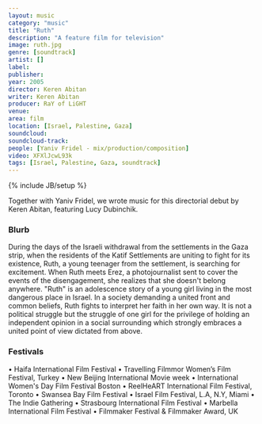 ```yaml
---
layout: music
category: "music"
title: "Ruth"
description: "A feature film for television"
image: ruth.jpg
genre: [soundtrack]
artist: []
label: 
publisher: 
year: 2005
director: Keren Abitan
writer: Keren Abitan
producer: RaY of LiGHT
venue: 
area: film
location: [Israel, Palestine, Gaza]
soundcloud: 
soundcloud-track: 
people: [Yaniv Fridel - mix/production/composition]
video: XFXlJcwL93k
tags: [Israel, Palestine, Gaza, soundtrack]
---
```

{% include JB/setup %}

Together with Yaniv Fridel, we wrote music for this directorial debut by Keren Abitan, featuring Lucy Dubinchik.

<h3>Blurb</h3>
During the days of the Israeli withdrawal from the settlements in the Gaza strip, when the residents of the Katif Settlements are uniting to fight for its existence, Ruth, a young teenager from the settlement, is searching for excitement. When Ruth meets Erez, a photojournalist sent to cover the events of the disengagement, she realizes that she doesn't belong anywhere. "Ruth" is an adolescence story of a young girl living in the most dangerous place in Israel. In a society demanding a united front and common beliefs, Ruth fights to interpret her faith in her own way. It is not a political struggle but the struggle of one girl for the privilege of holding an independent opinion in a social surrounding which strongly embraces a united point of view dictated from above.

<h3>Festivals</h3>
• Haifa International Film Festival
• Travelling Filmmor Women’s Film Festival, Turkey 
• New Beijing International Movie week
• International Women's Day Film Festival Boston
• ReelHeART International Film Festival, Toronto
• Swansea Bay Film Festival
• Israel Film Festival, L.A, N.Y, Miami
• The Indie Gathering 
• Strasbourg International Film Festival
• Marbella International Film Festival
• Filmmaker Festival & Filmmaker Award, UK

